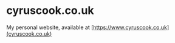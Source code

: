 # cyruscook.co.uk

My personal website, available at [https://www.cyruscook.co.uk](cyruscook.co.uk)

